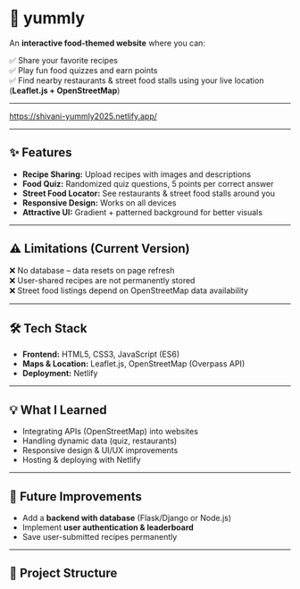 
# 🍴 yummly

An **interactive food-themed website** where you can:

✅ Share your favorite recipes  
✅ Play fun food quizzes and earn points  
✅ Find nearby restaurants & street food stalls using your live location (**Leaflet.js + OpenStreetMap**)  

---
https://shivani-yummly2025.netlify.app/

---

## ✨ Features  
- **Recipe Sharing:** Upload recipes with images and descriptions  
- **Food Quiz:** Randomized quiz questions, 5 points per correct answer  
- **Street Food Locator:** See restaurants & street food stalls around you  
- **Responsive Design:** Works on all devices  
- **Attractive UI:** Gradient + patterned background for better visuals  

---

## ⚠️ Limitations (Current Version)  
❌ No database – data resets on page refresh  
❌ User-shared recipes are not permanently stored  
❌ Street food listings depend on OpenStreetMap data availability  

---

## 🛠️ Tech Stack  
- **Frontend:** HTML5, CSS3, JavaScript (ES6)  
- **Maps & Location:** Leaflet.js, OpenStreetMap (Overpass API)  
- **Deployment:** Netlify  

---

## 💡 What I Learned  
- Integrating APIs (OpenStreetMap) into websites  
- Handling dynamic data (quiz, restaurants)  
- Responsive design & UI/UX improvements  
- Hosting & deploying with Netlify  
---

## 📌 Future Improvements  
- Add a **backend with database** (Flask/Django or Node.js)  
- Implement **user authentication & leaderboard**  
- Save user-submitted recipes permanently  

---

## 📂 Project Structure  
